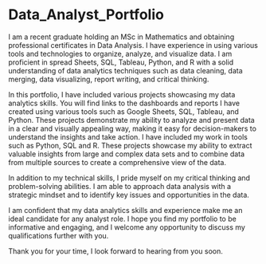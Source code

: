 # Data_Analyst_Portfolio

I am a recent graduate holding an MSc in Mathematics and obtaining professional certificates in Data Analysis. I have experience in using various tools and technologies to organize, analyze, and visualize data. I am proficient in spread Sheets, SQL, Tableau, Python, and R with a solid understanding of data analytics techniques such as data cleaning, data merging, data visualizing, report writing, and critical thinking.

In this portfolio, I have included various projects showcasing my data analytics skills. You will find links to the dashboards and reports I have created using various tools such as Google Sheets, SQL, Tableau, and Python. These projects demonstrate my ability to analyze and present data in a clear and visually appealing way, making it easy for decision-makers to understand the insights and take action.
I have included my work in tools such as Python, SQL and R. These projects showcase my ability to extract valuable insights from large and complex data sets and to combine data from multiple sources to create a comprehensive view of the data.

In addition to my technical skills, I pride myself on my critical thinking and problem-solving abilities. I am able to approach data analysis with a strategic mindset and to identify key issues and opportunities in the data.

I am confident that my data analytics skills and experience make me an ideal candidate for any analyst role. I hope you find my portfolio to be informative and engaging, and I welcome any opportunity to discuss my qualifications further with you.

Thank you for your time, I look forward to hearing from you soon.
